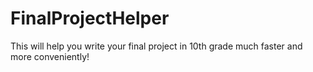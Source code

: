 # FinalProjectHelper
This will help you write your final project in 10th grade much faster and more conveniently!
